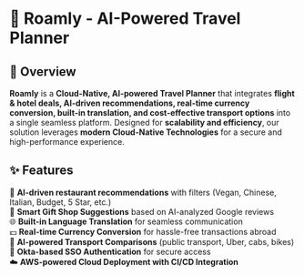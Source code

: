 # 🛄 Roamly - AI-Powered Travel Planner

## 🚀 Overview
**Roamly** is a **Cloud-Native, AI-powered Travel Planner** that integrates **flight & hotel deals, AI-driven recommendations, real-time currency conversion, built-in translation, and cost-effective transport options** into a single seamless platform. Designed for **scalability and efficiency**, our solution leverages **modern Cloud-Native Technologies** for a secure and high-performance experience.

## ✨ Features
🍷 **AI-driven restaurant recommendations** with filters (Vegan, Chinese, Italian, Budget, 5 Star, etc.)  
🎁 **Smart Gift Shop Suggestions** based on AI-analyzed Google reviews  
🌐 **Built-in Language Translation** for seamless communication  
💵 **Real-time Currency Conversion** for hassle-free transactions abroad  
🚋 **AI-powered Transport Comparisons** (public transport, Uber, cabs, bikes)  
🪪 **Okta-based SSO Authentication** for secure access  
☁️ **AWS-powered Cloud Deployment with CI/CD Integration**  
